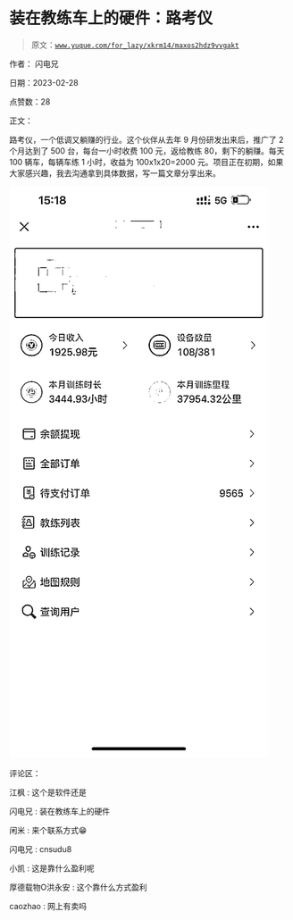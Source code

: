 # 装在教练车上的硬件：路考仪

> 原文：[`www.yuque.com/for_lazy/xkrm14/maxos2hdz9vvgakt`](https://www.yuque.com/for_lazy/xkrm14/maxos2hdz9vvgakt)



作者： 闪电兄 

日期：2023-02-28 

点赞数：28 

正文： 

路考仪，一个低调又躺赚的行业。这个伙伴从去年 9 月份研发出来后，推广了 2 个月达到了 500 台，每台一小时收费 100 元，返给教练 80，剩下的躺赚。每天 100 辆车，每辆车练 1 小时，收益为 100x1x20=2000 元。项目正在初期，如果大家感兴趣，我去沟通拿到具体数据，写一篇文章分享出来。 

![](img/486ef0c55be8108813cf04c9de787e99.png) 

评论区： 

江枫 : 这个是软件还是 

闪电兄 : 装在教练车上的硬件 

闲米 : 来个联系方式😁 

闪电兄 : cnsudu8 

小凯 : 这是靠什么盈利呢 

厚德载物O洪永安 : 这个靠什么方式盈利 

caozhao : 网上有卖吗 

